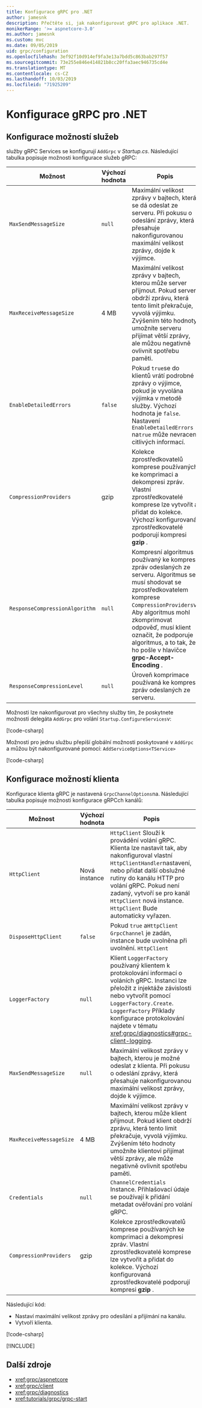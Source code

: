 ```yaml
---
title: Konfigurace gRPC pro .NET
author: jamesnk
description: Přečtěte si, jak nakonfigurovat gRPC pro aplikace .NET.
monikerRange: '>= aspnetcore-3.0'
ms.author: jamesnk
ms.custom: mvc
ms.date: 09/05/2019
uid: grpc/configuration
ms.openlocfilehash: 3ef92f10d914ef9fa3e13a7bdd5c863bab297f57
ms.sourcegitcommit: 73e255e846e414821b8cc20ffa3aec946735cd4e
ms.translationtype: MT
ms.contentlocale: cs-CZ
ms.lasthandoff: 10/03/2019
ms.locfileid: "71925209"
---
```

# <a name="grpc-for-net-configuration"></a>Konfigurace gRPC pro .NET

## <a name="configure-services-options"></a>Konfigurace možností služeb

služby gRPC Services se konfigurují `AddGrpc` v *Startup.cs*. Následující tabulka popisuje možnosti konfigurace služeb gRPC:

| Možnost | Výchozí hodnota | Popis |
| ------ | ------------- | ----------- |
| `MaxSendMessageSize` | `null` | Maximální velikost zprávy v bajtech, která se dá odeslat ze serveru. Při pokusu o odeslání zprávy, která přesahuje nakonfigurovanou maximální velikost zprávy, dojde k výjimce. |
| `MaxReceiveMessageSize` | 4 MB | Maximální velikost zprávy v bajtech, kterou může server přijmout. Pokud server obdrží zprávu, která tento limit překračuje, vyvolá výjimku. Zvýšením této hodnoty umožníte serveru přijímat větší zprávy, ale můžou negativně ovlivnit spotřebu paměti. |
| `EnableDetailedErrors` | `false` | Pokud `true`se do klientů vrátí podrobné zprávy o výjimce, pokud je vyvolána výjimka v metodě služby. Výchozí hodnota je `false`. Nastavení `EnableDetailedErrors` na`true` může nevracení citlivých informací. |
| `CompressionProviders` | gzip | Kolekce zprostředkovatelů komprese používaných ke komprimaci a dekompresi zpráv. Vlastní zprostředkovatelé komprese lze vytvořit a přidat do kolekce. Výchozí konfigurovaná zprostředkovatelé podporují kompresi **gzip** . |
| `ResponseCompressionAlgorithm` | `null` | Kompresní algoritmus používaný ke kompresi zpráv odeslaných ze serveru. Algoritmus se musí shodovat se zprostředkovatelem komprese `CompressionProviders`v. Aby algoritmus mohl zkomprimovat odpověď, musí klient označit, že podporuje algoritmus, a to tak, že ho pošle v hlavičce **grpc-Accept-Encoding** . |
| `ResponseCompressionLevel` | `null` | Úroveň komprimace používaná ke kompresi zpráv odeslaných ze serveru. |

Možnosti lze nakonfigurovat pro všechny služby tím, že poskytnete možnosti delegáta `AddGrpc` pro volání `Startup.ConfigureServices`v:

[!code-csharp[](~/grpc/configuration/sample/GrcpService/Startup.cs?name=snippet)]

Možnosti pro jednu službu přepíší globální možnosti poskytované v `AddGrpc` a můžou být nakonfigurované pomocí: `AddServiceOptions<TService>`

[!code-csharp[](~/grpc/configuration/sample/GrcpService/Startup2.cs?name=snippet)]

## <a name="configure-client-options"></a>Konfigurace možností klienta

Konfigurace klienta gRPC je nastavená `GrpcChannelOptions`na. Následující tabulka popisuje možnosti konfigurace gRPCch kanálů:

| Možnost | Výchozí hodnota | Popis |
| ------ | ------------- | ----------- |
| `HttpClient` | Nová instance | `HttpClient` Slouží k provádění volání gRPC. Klienta lze nastavit tak, aby nakonfiguroval vlastní `HttpClientHandler`nastavení, nebo přidat další obslužné rutiny do kanálu HTTP pro volání gRPC. Pokud není zadaný, vytvoří se pro kanál `HttpClient` nová instance. `HttpClient` Bude automaticky vyřazen. |
| `DisposeHttpClient` | `false` | Pokud `true` a`HttpClient` `GrpcChannel` je zadán, instance bude uvolněna při uvolnění. `HttpClient` |
| `LoggerFactory` | `null` | Klient `LoggerFactory` používaný klientem k protokolování informací o voláních gRPC. Instanci lze přeložit z injektáže závislosti nebo vytvořit pomocí `LoggerFactory.Create`. `LoggerFactory` Příklady konfigurace protokolování najdete v tématu <xref:grpc/diagnostics#grpc-client-logging>. |
| `MaxSendMessageSize` | `null` | Maximální velikost zprávy v bajtech, kterou je možné odeslat z klienta. Při pokusu o odeslání zprávy, která přesahuje nakonfigurovanou maximální velikost zprávy, dojde k výjimce. |
| `MaxReceiveMessageSize` | 4 MB | Maximální velikost zprávy v bajtech, kterou může klient přijmout. Pokud klient obdrží zprávu, která tento limit překračuje, vyvolá výjimku. Zvýšením této hodnoty umožníte klientovi přijímat větší zprávy, ale může negativně ovlivnit spotřebu paměti. |
| `Credentials` | `null` | `ChannelCredentials` Instance. Přihlašovací údaje se používají k přidání metadat ověřování pro volání gRPC. |
| `CompressionProviders` | gzip | Kolekce zprostředkovatelů komprese používaných ke komprimaci a dekompresi zpráv. Vlastní zprostředkovatelé komprese lze vytvořit a přidat do kolekce. Výchozí konfigurovaná zprostředkovatelé podporují kompresi **gzip** . |

Následující kód:

* Nastaví maximální velikost zprávy pro odesílání a přijímání na kanálu.
* Vytvoří klienta.

[!code-csharp[](~/grpc/configuration/sample/Program.cs?name=snippet&highlight=3-8)]

[!INCLUDE[](~/includes/gRPCazure.md)]

## <a name="additional-resources"></a>Další zdroje

* <xref:grpc/aspnetcore>
* <xref:grpc/client>
* <xref:grpc/diagnostics>
* <xref:tutorials/grpc/grpc-start>
